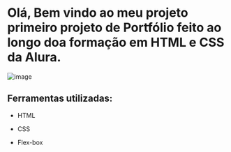 
# Olá, Bem vindo ao meu projeto primeiro projeto de Portfólio feito ao longo doa formação em HTML e CSS da Alura.

![image](https://user-images.githubusercontent.com/77756047/211304452-220fedf0-f91b-490f-8a65-a60ce860bc5c.png)

## Ferramentas utilizadas:

* HTML

* CSS

* Flex-box



